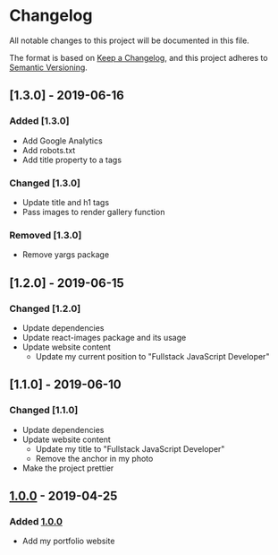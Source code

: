 # Changelog

All notable changes to this project will be documented in this file.

The format is based on [Keep a Changelog](https://keepachangelog.com/en/1.0.0/),
and this project adheres to [Semantic Versioning](https://semver.org/spec/v2.0.0.html).

## [1.3.0] - 2019-06-16

### Added [1.3.0]

- Add Google Analytics
- Add robots.txt
- Add title property to a tags

### Changed [1.3.0]

- Update title and h1 tags
- Pass images to render gallery function

### Removed [1.3.0]

- Remove yargs package

## [1.2.0] - 2019-06-15

### Changed [1.2.0]

- Update dependencies
- Update react-images package and its usage
- Update website content
  - Update my current position to "Fullstack JavaScript Developer"

## [1.1.0] - 2019-06-10

### Changed [1.1.0]

- Update dependencies
- Update website content
  - Update my title to "Fullstack JavaScript Developer"
  - Remove the anchor in my photo
- Make the project prettier

## [1.0.0] - 2019-04-25

### Added [1.0.0]

- Add my portfolio website

[unreleased]: https://github.com/GhassenRjab/portfolio/compare/v1.0.0...HEAD
[1.0.0]: https://github.com/GhassenRjab/portfolio/releases/tag/v1.0.0
